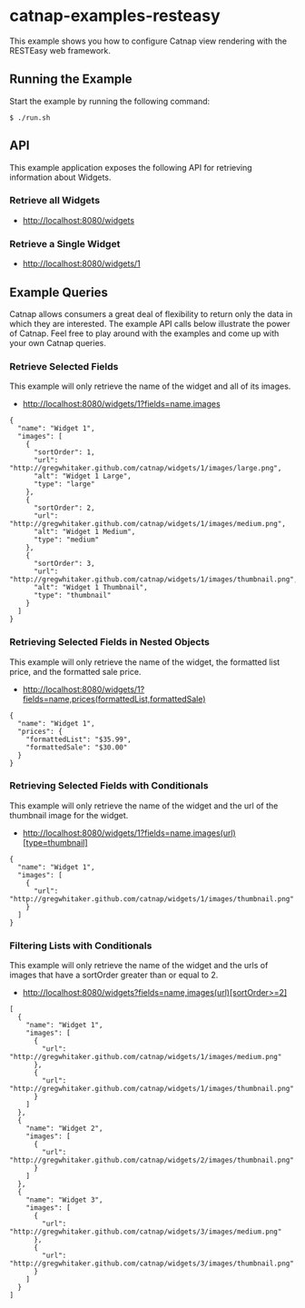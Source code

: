 # catnap-examples-resteasy
This example shows you how to configure Catnap view rendering with the RESTEasy web framework.

## Running the Example
Start the example by running the following command:

```
$ ./run.sh
```

## API
This example application exposes the following API for retrieving information about Widgets.

### Retrieve all Widgets

* [http://localhost:8080/widgets](http://localhost:8080/widgets)

### Retrieve a Single Widget

* [http://localhost:8080/widgets/1](http://localhost:8080/widgets/1)

## Example Queries

Catnap allows consumers a great deal of flexibility to return only the data in which they are interested.  The example
API calls below illustrate the power of Catnap.  Feel free to play around with the examples and come up with your 
own Catnap queries.

### Retrieve Selected Fields
This example will only retrieve the name of the widget and all of its images.

* [http://localhost:8080/widgets/1?fields=name,images](http://localhost:8080/widgets/1?fields=name,images)

```
{
  "name": "Widget 1",
  "images": [
    {
      "sortOrder": 1,
      "url": "http://gregwhitaker.github.com/catnap/widgets/1/images/large.png",
      "alt": "Widget 1 Large",
      "type": "large"
    },
    {
      "sortOrder": 2,
      "url": "http://gregwhitaker.github.com/catnap/widgets/1/images/medium.png",
      "alt": "Widget 1 Medium",
      "type": "medium"
    },
    {
      "sortOrder": 3,
      "url": "http://gregwhitaker.github.com/catnap/widgets/1/images/thumbnail.png",
      "alt": "Widget 1 Thumbnail",
      "type": "thumbnail"
    }
  ]
}
```
### Retrieving Selected Fields in Nested Objects
This example will only retrieve the name of the widget, the formatted list price, and the formatted sale price.

* <a href="http://localhost:8080/widgets/1?fields=name,prices(formattedList,formattedSale)">http://localhost:8080/widgets/1?fields=name,prices(formattedList,formattedSale)</a>

```
{
  "name": "Widget 1",
  "prices": {
    "formattedList": "$35.99",
    "formattedSale": "$30.00"
  }
}
```

### Retrieving Selected Fields with Conditionals
This example will only retrieve the name of the widget and the url of the thumbnail image for the widget.

* <a href="http://localhost:8080/widgets/1?fields=name,images(url)[type=thumbnail]">http://localhost:8080/widgets/1?fields=name,images(url)[type=thumbnail]</a>

```
{
  "name": "Widget 1",
  "images": [
    {
      "url": "http://gregwhitaker.github.com/catnap/widgets/1/images/thumbnail.png"
    }
  ]
}
```

### Filtering Lists with Conditionals
This example will only retrieve the name of the widget and the urls of images that have a sortOrder greater than or equal to 2.

* <a href="http://localhost:8080/widgets?fields=name,images(sortOrder,url)[sortOrder&gt=2]">http://localhost:8080/widgets?fields=name,images(url)[sortOrder>=2]</a>

```
[
  {
    "name": "Widget 1",
    "images": [
      {
        "url": "http://gregwhitaker.github.com/catnap/widgets/1/images/medium.png"
      },
      {
        "url": "http://gregwhitaker.github.com/catnap/widgets/1/images/thumbnail.png"
      }
    ]
  },
  {
    "name": "Widget 2",
    "images": [
      {
        "url": "http://gregwhitaker.github.com/catnap/widgets/2/images/thumbnail.png"
      }
    ]
  },
  {
    "name": "Widget 3",
    "images": [
      {
        "url": "http://gregwhitaker.github.com/catnap/widgets/3/images/medium.png"
      },
      {
        "url": "http://gregwhitaker.github.com/catnap/widgets/3/images/thumbnail.png"
      }
    ]
  }
]
```
